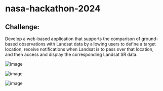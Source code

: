 # nasa-hackathon-2024

## Challenge:
Develop a web-based application that supports the comparison of ground-based observations with Landsat data by allowing users to define a target location, receive notifications when Landsat is to pass over that location, and then access and display the corresponding Landsat SR data. 

![image](https://github.com/user-attachments/assets/6436c66c-162b-45d1-9fd0-4fead7613c39)

![image](https://github.com/user-attachments/assets/0653b927-4994-4367-a2e8-3f48f9857d78)

![image](https://github.com/user-attachments/assets/97cbabdb-6480-46f6-953b-6f897ba5ef19)
